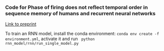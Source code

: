 ### Code for Phase of firing does not reflect temporal order in sequence memory of humans and recurrent neural networks
[Link to preprint](https://www.biorxiv.org/content/10.1101/2022.09.25.509370v1)


To train an RNN model, install the conda environment: 
```conda env create -f environment.yml```, activate it and run ``` python rnn_model/rnn/run_single_model.py```

